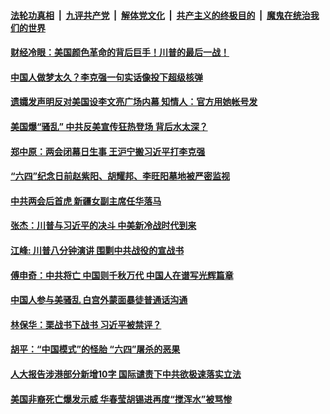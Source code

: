 ####  [法轮功真相](../../../../basic/blob/master/README.md?t=06021231) &nbsp;|&nbsp; [九评共产党](../../../../9ping.md/blob/master/README.md?t=06021231) &nbsp;|&nbsp; [解体党文化](../../../../jtdwh.md/blob/master/README.md?t=06021231)  &nbsp;|&nbsp; [共产主义的终极目的](../../../../gczydzjmd.md/blob/master/README.md?t=06021231) &nbsp;|&nbsp; [魔鬼在统治我们的世界](../../../../mgztzwmdsj.md/blob/master/README.md?t=06021231) 

#### [财经冷眼：美国颜色革命的背后巨手！川普的最后一战！](../pages/soh5/385468.md?t=06021231) 
#### [中国人做梦太久？李克强一句实话像投下超级核弹](../pages/soh5/385465.md?t=06021231) 
#### [遗孀发声明反对美国设李文亮广场内幕 知情人：官方用她帐号发](../pages/soh5/385423.md?t=06021231) 
#### [美国爆“骚乱” 中共反美宣传狂热登场 背后水太深？](../pages/soh5/385426.md?t=06021231) 
#### [郑中原：两会闭幕日生事 王沪宁搬习近平打李克强](../pages/soh5/385432.md?t=06021231) 
#### [“六四”纪念日前赵紫阳、胡耀邦、李旺阳墓地被严密监视](../pages/soh5/385390.md?t=06021231) 
#### [中共两会后首虎  新疆女副主席任华落马](../pages/soh5/385360.md?t=06021231) 
#### [张杰：川普与习近平的决斗  中美新冷战时代到来](../pages/soh5/385357.md?t=06021231) 
#### [江峰: 川普八分钟演讲  围剿中共战役的宣战书](../pages/soh5/385336.md?t=06021231) 
#### [傅申奇：中共将亡  中国则千秋万代  中国人在谱写光辉篇章](../pages/soh5/385309.md?t=06021231) 
#### [ 中国人参与美骚乱  白宫外蒙面暴徒普通话沟通](../pages/soh5/385294.md?t=06021231) 
#### [林保华：栗战书下战书  习近平被禁评？](../pages/soh5/385303.md?t=06021231) 
#### [ 胡平：“中国模式”的怪胎  “六四”屠杀的恶果](../pages/soh5/385300.md?t=06021231) 
#### [人大报告涉港部分新增10字 国际谴责下中共欲极速落实立法](../pages/soh5/385204.md?t=06021231) 
#### [美国非裔死亡爆发示威 华春莹胡锡进再度“搅浑水”被骂惨](../pages/soh5/385169.md?t=06021231) 
